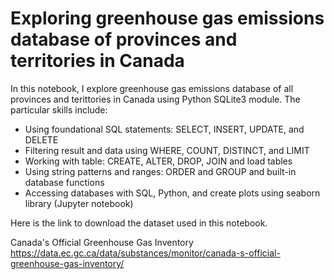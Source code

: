 # Exploring greenhouse gas emissions database of provinces and territories in Canada

In this notebook, I explore greenhouse gas emissions database of all provinces and terittories in Canada using Python SQLite3 module. The particular skills include: 

- Using foundational SQL statements: SELECT, INSERT, UPDATE, and DELETE 
- Filtering result and data using WHERE, COUNT, DISTINCT, and LIMIT 
- Working with table: CREATE, ALTER, DROP, JOIN and load tables 
- Using string patterns and ranges: ORDER and GROUP and built-in database functions 
- Accessing databases with SQL, Python, and create plots using seaborn library (Jupyter notebook)

Here is the link to download the dataset used in this notebook.

Canada's Official Greenhouse Gas Inventory
https://data.ec.gc.ca/data/substances/monitor/canada-s-official-greenhouse-gas-inventory/

